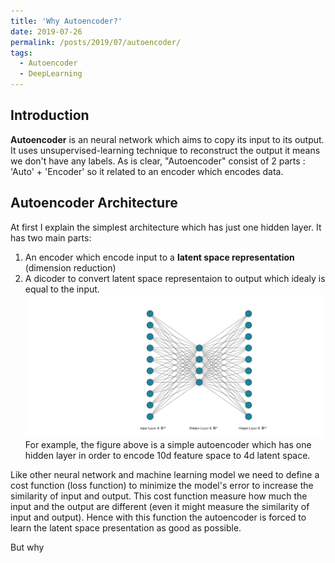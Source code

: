 ```yaml
---
title: 'Why Autoencoder?'
date: 2019-07-26
permalink: /posts/2019/07/autoencoder/
tags:
  - Autoencoder
  - DeepLearning
---
```




## Introduction
**Autoencoder** is an neural network which aims to copy its input to its output. It uses unsupervised-learning technique to reconstruct the output it means we don't have any labels. As is clear, "Autoencoder" consist of 2 parts : 'Auto' + 'Encoder' so it related to an encoder which encodes data. 

## Autoencoder Architecture
At first I explain the simplest architecture which has just one hidden layer. It has two main parts: 
1. An encoder which encode input to a **latent space representation** (dimension reduction) 
2. A dicoder to convert latent space representaion to output which idealy is equal to the input.
![alt text](https://raw.githubusercontent.com/MhmDSmdi/mhmdsmdi.github.io/master/images/autoencoder.png)
For example, the figure above is a simple autoencoder which has one hidden layer in order to encode 10d feature space to 4d latent space.

Like other neural network and machine learning model we need to define a cost function (loss function) to minimize the model's error to increase the similarity of input and output. This cost function measure how much the input and the output are different (even it might measure the similarity of input and output). Hence with this function the autoencoder is forced to learn the latent space presentation as good as possible.

But why 

